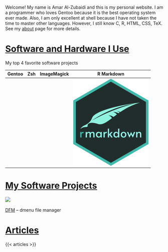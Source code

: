 
Welcome! My name is Amar Al-Zubaidi and this is my personal website. I am a programmer who loves Gentoo because it is the best operating system ever made. Also, I am only excellent at shell because I have not taken the time to master other languages. However, I still know C, R, HTML, CSS, TeX. See my [about](/about/) page for more details.

# [Software and Hardware I Use](/programs/)

<p class="caption">
My top 4 favorite software projects
</p>
<table>
<thead>
<tr>
<th style="text-align:center">
Gentoo
</th>
<th style="text-align:center">
Zsh
</th>
<th style="text-align:center">
ImageMagick
</th>
<th style="text-align:center">
R Markdown
</th>
</tr>
</thead>
<tbody>
<tr>
<td style="text-align:center">
<img class="img-zoomable" src="https://www.gentoo.org/assets/img/logo/gentoo-signet.png" alt="" width="80%" />
</td>
<td style="text-align:center">
<img class="img-zoomable" src="https://wikiless.org/media/wikipedia/commons/thumb/1/1f/Z_Shell_Logo_Color_Horizontal.svg/529px-Z_Shell_Logo_Color_Horizontal.svg.png" alt="" />
</td>
<td style="text-align:center">
<img class="img-zoomable" src="https://wikiless.org/media/wikipedia/commons/thumb/9/9a/ImageMagick_logo.svg/579px-ImageMagick_logo.svg.png" alt="" width="75%" />
</td>
<td style="text-align:center">
<img class="img-zoomable" src="https://raw.githubusercontent.com/rstudio/rmarkdown/main/man/figures/logo.png" alt="" />
</td>
</tr>
</tbody>
</table>

# [My Software Projects](/projects/)

![](/images/dfm.gif)
<p class="caption">
<a href="https://github.com/amarakon/dfm">DFM<a/> – dmenu file manager
</p>

# [Articles](/articles/)

{{< articles >}}
